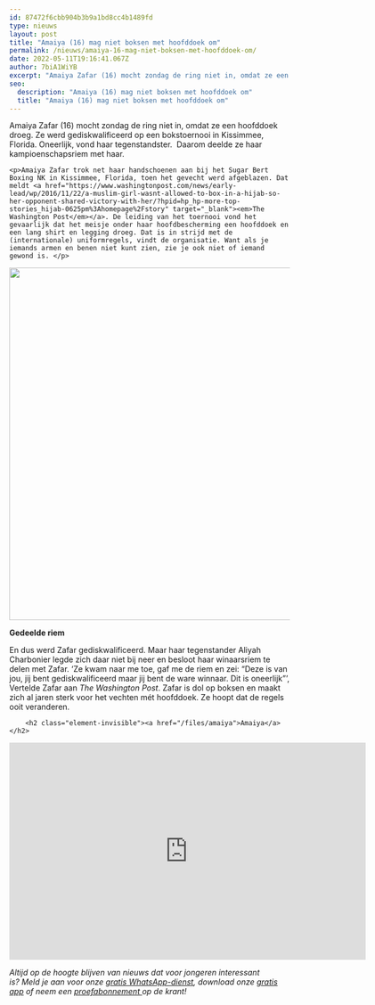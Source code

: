 ```yaml
---
id: 87472f6cbb904b3b9a1bd8cc4b1489fd
type: nieuws
layout: post
title: "Amaiya (16) mag niet boksen met hoofddoek om"
permalink: /nieuws/amaiya-16-mag-niet-boksen-met-hoofddoek-om/
date: 2022-05-11T19:16:41.067Z
author: 7biA1WiYB
excerpt: "Amaiya Zafar (16) mocht zondag de ring niet in, omdat ze een hoofddoek droeg. Ze werd gediskwalificeerd op een bokstoernooi in Kissimmee, Florida. Oneerlijk, vond haar tegenstandster.  Daarom deelde ze haar kampioenschapsriem met haar.  "
seo:
  description: "Amaiya (16) mag niet boksen met hoofddoek om"
  title: "Amaiya (16) mag niet boksen met hoofddoek om"
---
```

Amaiya Zafar (16) mocht zondag de ring niet in, omdat ze een hoofddoek droeg. Ze werd gediskwalificeerd op een bokstoernooi in Kissimmee, Florida. Oneerlijk, vond haar tegenstandster.  Daarom deelde ze haar kampioenschapsriem met haar.  

    <p>Amaiya Zafar trok net haar handschoenen aan bij het Sugar Bert Boxing NK in Kissimmee, Florida, toen het gevecht werd afgeblazen. Dat meldt <a href="https://www.washingtonpost.com/news/early-lead/wp/2016/11/22/a-muslim-girl-wasnt-allowed-to-box-in-a-hijab-so-her-opponent-shared-victory-with-her/?hpid=hp_hp-more-top-stories_hijab-0625pm%3Ahomepage%2Fstory" target="_blank"><em>The Washington Post</em></a>. De leiding van het toernooi vond het gevaarlijk dat het meisje onder haar hoofdbescherming een hoofddoek en een lang shirt en legging droeg. Dat is in strijd met de (internationale) uniformregels, vindt de organisatie. Want als je iemands armen en benen niet kunt zien, zie je ook niet of iemand gewond is. </p>
<p><div class="media media-element-container media-default"><div id="file-55430" class="file file-image file-image-jpeg">

        
  
  <div class="content">
    <img height="633" width="592" class="media-element file-default" src="https://original.sevendays.nl/sites/default/files/zah_0.jpg" alt="">  </div>

  
</div>
</div>
<p><strong>Gedeelde riem</strong></p>
<p>En dus werd Zafar gediskwalificeerd. Maar haar tegenstander Aliyah Charbonier legde zich daar niet bij neer en besloot haar winaarsriem te delen met Zafar. ‘Ze kwam naar me toe, gaf me de riem en zei: “Deze is van jou, jij bent gediskwalificeerd maar jij bent de ware winnaar. Dit is oneerlijk”’, Vertelde Zafar aan <em>The Washington Post</em>. Zafar is dol op boksen en maakt zich al jaren sterk voor het vechten mét hoofddoek. Ze hoopt dat de regels ooit veranderen. </p>
<p><div class="media media-element-container media-default"><div id="file-55282" class="file file-video file-video-youtube">

        <h2 class="element-invisible"><a href="/files/amaiya">Amaiya</a></h2>
    
  
  <div class="content">
    <div class="media-youtube-video file media-element file-default media-youtube-1">
  <iframe class="media-youtube-player" width="640" height="390" title="Amaiya" src="https://www.youtube.com/embed/Dp9CvXw5iC0?wmode=opaque&controls=" name="Amaiya" frameborder="0" allowfullscreen="">Video van Amaiya</iframe>
</div>
  </div>

  
</div>
</div>
<p><em>Altijd op de hoogte blijven van nieuws dat voor jongeren interessant is? Meld je aan voor onze </em><a href="https://original.sevendays.nl/whatsapp"><em>gratis WhatsApp-dienst</em></a><em>, download onze </em><a href="https://original.sevendays.nl/app"><em>gratis app</em></a><em> of neem een </em><a href="https://abonneren.sevendays.nl/abonneren/abonnementen/ae/artikel"><em>proefabonnement </em></a><em>op de krant!</em></p>  
